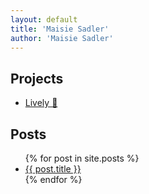 ```yaml
---
layout: default
title: 'Maisie Sadler'
author: 'Maisie Sadler'
---
```


## Projects

- [Lively 🌳](https://maisiesadler.github.io/lively/)

## Posts

<ul>
  {% for post in site.posts %}
    <li>
      <a href="{{ post.url }}">{{ post.title }}</a>
    </li>
  {% endfor %}
</ul>

<!-- ## Posts by tag

{% for tag in site.tags %}
  <h3>{{ tag[0] }}</h3>
  <ul>
    {% for post in tag[1] %}
      <li><a href="{{ post.url }}">{{ post.title }}</a></li>
    {% endfor %}
  </ul>
{% endfor %} -->
<!-- 
## Notes

I learn by writing and making notes, here are some of my takeaways from some videos and books:

<ul>
  {% for n in site.notes %}
    <li>
      <a href="{{ n.url }}">{{ n.title }}</a> {{n.about}}
    </li>
  {% endfor %}
</ul> -->
